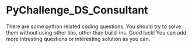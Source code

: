 # PyChallenge_DS_Consultant
There are some python related coding questions. You should try to solve them without
using other libs, other than build-ins. Good luck! You can add more intresting questions
or interesting solution as you can.  
